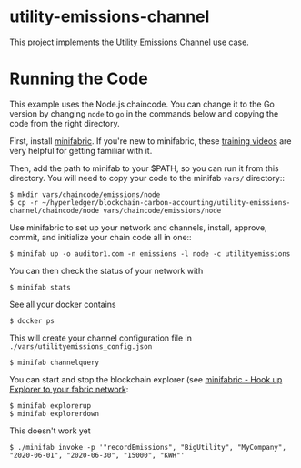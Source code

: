 # utility-emissions-channel

This project implements the [Utility Emissions Channel](https://wiki.hyperledger.org/display/CASIG/Utility+Emissions+Channel) use case.

Running the Code
================

This example uses the Node.js chaincode.  You can change it to the Go version by changing ``node`` to ``go`` in the commands below and copying the code from the right directory.

First, install [minifabric](https://github.com/litong01/minifabric).  If you're new to minifabric, these [training videos](https://www.youtube.com/playlist?list=PL0MZ85B_96CExhq0YdHLPS5cmSBvSmwyO) are very helpful for getting familiar with it.

Then, add the path to minifab to your $PATH, so you can run it from this directory.  You will need to copy your code to the minifab ``vars/`` directory::  

    $ mkdir vars/chaincode/emissions/node
    $ cp -r ~/hyperledger/blockchain-carbon-accounting/utility-emissions-channel/chaincode/node vars/chaincode/emissions/node

Use minifabric to set up your network and channels, install, approve, commit, and initialize your chain code all in one::

    $ minifab up -o auditor1.com -n emissions -l node -c utilityemissions 

You can then check the status of your network with

    $ minifab stats

See all your docker contains

    $ docker ps

This will create your channel configuration file in ``./vars/utilityemissions_config.json``

    $ minifab channelquery

You can start and stop the blockchain explorer (see [minifabric - Hook up Explorer to your fabric network](https://github.com/litong01/minifabric/blob/master/docs/README.md#explorer-your-fabric-network):

    $ minifab explorerup
    $ minifab explorerdown

This doesn't work yet

    $ ./minifab invoke -p '"recordEmissions", "BigUtility", "MyCompany", "2020-06-01", "2020-06-30", "15000", "KWH"'
 
 
